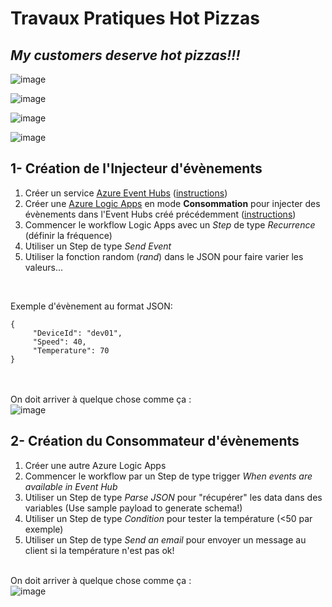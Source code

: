 # Travaux Pratiques Hot Pizzas
## *My customers deserve hot pizzas!!!*
![image](https://user-images.githubusercontent.com/20154628/145547104-43a2d9b7-1754-409b-8bbf-2060ee0f127e.png)  

![image](https://user-images.githubusercontent.com/20154628/145550769-ad5c56e9-bbc5-459f-9ed4-d00260ec4125.png)  

![image](https://user-images.githubusercontent.com/20154628/145551450-e5af6b3d-9412-407b-827c-3129783dbded.png)

![image](https://user-images.githubusercontent.com/20154628/145551474-327f4179-658d-4638-aac8-5b24d1415b0f.png)
  
## 1- Création de l'Injecteur d'évènements

1. Créer un service [Azure Event Hubs](https://docs.microsoft.com/en-us/azure/event-hubs/event-hubs-features) ([instructions](https://docs.microsoft.com/en-us/azure/event-hubs/event-hubs-create))
2. Créer une [Azure Logic Apps](https://docs.microsoft.com/en-us/azure/logic-apps/logic-apps-overview) en mode **Consommation** pour injecter des évènements dans l'Event Hubs créé précédemment ([instructions](https://docs.microsoft.com/en-us/azure/logic-apps/quickstart-create-first-logic-app-workflow))
3. Commencer le workflow Logic Apps avec un *Step* de type *Recurrence* (définir la fréquence)
4. Utiliser un Step de type *Send Event*
5. Utiliser la fonction random (*rand*) dans le JSON pour faire varier les valeurs...
<br />

Exemple d'évènement au format JSON:  
```
{  
     "DeviceId": "dev01",  
     "Speed": 40,  
     "Temperature": 70  
}
```
<br /><br />
On doit arriver à quelque chose comme ça :
<br />
![image](https://user-images.githubusercontent.com/20154628/145559457-300e909f-ac61-47af-9f91-a866d3191426.png)
<br />

## 2- Création du Consommateur d'évènements

1. Créer une autre Azure Logic Apps
2. Commencer le workflow par un Step de type trigger *When events are available in Event Hub*
3. Utiliser un Step de type *Parse JSON* pour "récupérer" les data dans des variables (Use sample payload to generate schema!)
4. Utiliser un Step de type *Condition* pour tester la température (<50 par exemple)
5. Utiliser un Step de type *Send an email* pour envoyer un message au client si la température n'est pas ok!
<br /><br />

On doit arriver à quelque chose comme ça :
<br />
![image](https://user-images.githubusercontent.com/20154628/145561491-daebde95-945d-4476-8139-d76c4f36e399.png)
<br />


